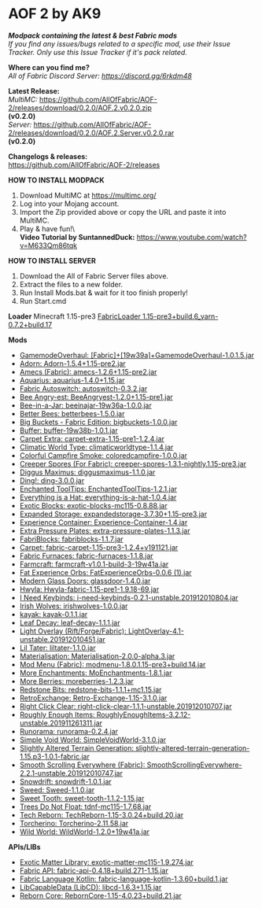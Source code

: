# AOF 2 by AK9	
***Modpack containing the latest &amp; best Fabric mods*** \
*If you find any issues/bugs related to a specific mod, use their Issue Tracker. Only use this Issue Tracker if it's pack related.* 

**Where can you find me?** \
*All of Fabric Discord Server: https://discord.gg/6rkdm48*	

**Latest Release:** \
*MultiMC:*
https://github.com/AllOfFabric/AOF-2/releases/download/0.2.0/AOF.2.v0.2.0.zip \
**(v0.2.0)**\
*Server:*
https://github.com/AllOfFabric/AOF-2/releases/download/0.2.0/AOF.2.Server.v0.2.0.rar \
**(v0.2.0)**


**Changelogs & releases:** \
https://github.com/AllOfFabric/AOF-2/releases	


**HOW TO INSTALL MODPACK**	
1. Download MultiMC at https://multimc.org/	
2. Log into your Mojang account.	
3. Import the Zip provided above or copy the URL and paste it into MultiMC.	
4. Play & have fun!\	
**Video Tutorial by SuntannedDuck:** https://www.youtube.com/watch?v=M633Qm86tqk	

**HOW TO INSTALL SERVER**	
1. Download the All of Fabric Server files above.	
2. Extract the files to a new folder.	
3. Run Install Mods.bat & wait for it too finish properly!
4. Run Start.cmd


**Loader**
Minecraft 1.15-pre3
[FabricLoader 1.15-pre3+build.6_yarn-0.7.2+build.17](https://fabricmc.net)

**Mods**
- [GamemodeOverhaul: [Fabric]+[19w39a]+GamemodeOverhaul-1.0.1.5.jar](https://www.curseforge.com/minecraft/mc-mods/gamemodeoverhaul)
- [Adorn: Adorn-1.5.4+1.15-pre2.jar](https://www.curseforge.com/minecraft/mc-mods/adorn)
- [Amecs (Fabric): amecs-1.2.6+1.15-pre2.jar](https://www.curseforge.com/minecraft/mc-mods/amecs)
- [Aquarius: aquarius-1.4.0+1.15.jar](https://www.curseforge.com/minecraft/mc-mods/aquarius)
- [Fabric Autoswitch: autoswitch-0.3.2.jar](https://www.curseforge.com/minecraft/mc-mods/fabric-autoswitch)
- [Bee Angry-est: BeeAngryest-1.2.0+1.15-pre1.jar](https://www.curseforge.com/minecraft/mc-mods/bee-angry-est)
- [Bee-in-a-Jar: beeinajar-19w36a-1.0.0.jar](https://www.curseforge.com/minecraft/mc-mods/bee-in-a-jar)
- [Better Bees: betterbees-1.5.0.jar](https://www.curseforge.com/minecraft/mc-mods/better-bees)
- [Big Buckets - Fabric Edition: bigbuckets-1.0.0.jar](https://www.curseforge.com/minecraft/mc-mods/bigbuckets-fabric)
- [Buffer: buffer-19w38b-1.0.1.jar](https://www.curseforge.com/minecraft/mc-mods/buffer)
- [Carpet Extra: carpet-extra-1.15-pre1-1.2.4.jar](https://www.curseforge.com/minecraft/mc-mods/carpet-extra)
- [Climatic World Type: climaticworldtype-1.1.4.jar](https://www.curseforge.com/minecraft/mc-mods/climatic-world-type)
- [Colorful Campfire Smoke: coloredcampfire-1.0.0.jar](https://www.curseforge.com/minecraft/mc-mods/colorful-campfire-smoke)
- [Creeper Spores (For Fabric): creeper-spores-1.3.1-nightly.1.15-pre3.jar](https://www.curseforge.com/minecraft/mc-mods/creeper-spores)
- [Diggus Maximus: diggusmaximus-1.1.0.jar](https://www.curseforge.com/minecraft/mc-mods/diggus-maximus)
- [Ding!: ding-3.0.0.jar](https://www.curseforge.com/minecraft/mc-mods/ding-fabric)
- [Enchanted ToolTips: EnchantedToolTips-1.2.1.jar](https://www.curseforge.com/minecraft/mc-mods/enchanted-tooltips)
- [Everything is a Hat: everything-is-a-hat-1.0.4.jar](https://www.curseforge.com/minecraft/mc-mods/everything-is-a-hat)
- [Exotic Blocks: exotic-blocks-mc115-0.8.88.jar](https://www.curseforge.com/minecraft/mc-mods/exotic-blocks)
- [Expanded Storage: expandedstorage-3.7.30+1.15-pre3.jar](https://www.curseforge.com/minecraft/mc-mods/expanded-storage)
- [Experience Container: Experience-Container-1.4.jar](https://www.curseforge.com/minecraft/mc-mods/experience-container)
- [Extra Pressure Plates: extra-pressure-plates-1.1.3.jar](https://www.curseforge.com/minecraft/mc-mods/extra-pressure-plates)
- [FabriBlocks: fabriblocks-1.1.7.jar](https://www.curseforge.com/minecraft/mc-mods/fabriblocks)
- [Carpet: fabric-carpet-1.15-pre3-1.2.4+v191121.jar](https://www.curseforge.com/minecraft/mc-mods/carpet)
- [Fabric Furnaces: fabric-furnaces-1.1.8.jar](https://www.curseforge.com/minecraft/mc-mods/fabric-furnaces)
- [Farmcraft: farmcraft-v1.0.1-build-3-19w41a.jar](https://www.curseforge.com/minecraft/mc-mods/farmcraft)
- [Fat Experience Orbs: FatExperienceOrbs-0.0.6 (1).jar](https://www.curseforge.com/minecraft/mc-mods/fat-experience-orbs)
- [Modern Glass Doors: glassdoor-1.4.0.jar](https://www.curseforge.com/minecraft/mc-mods/modern-glass-doors)
- [Hwyla: Hwyla-fabric-1.15-pre1-1.9.18-69.jar](https://www.curseforge.com/minecraft/mc-mods/hwyla)
- [I Need Keybinds: i-need-keybinds-0.2.1-unstable.201912010804.jar](https://www.curseforge.com/minecraft/mc-mods/i-need-keybinds)
- [Irish Wolves: irishwolves-1.0.0.jar](https://www.curseforge.com/minecraft/mc-mods/irish-wolves)
- [kayak: kayak-0.1.1.jar](https://www.curseforge.com/minecraft/mc-mods/kayak)
- [Leaf Decay: leaf-decay-1.1.1.jar](https://www.curseforge.com/minecraft/mc-mods/leaf-decay)
- [Light Overlay (Rift/Forge/Fabric): LightOverlay-4.1-unstable.201912010451.jar](https://www.curseforge.com/minecraft/mc-mods/light-overlay)
- [Lil Tater: liltater-1.1.0.jar](https://www.curseforge.com/minecraft/mc-mods/lil-tater)
- [Materialisation: Materialisation-2.0.0-alpha.3.jar](https://www.curseforge.com/minecraft/mc-mods/materialisation)
- [Mod Menu (Fabric): modmenu-1.8.0.1.15-pre3+build.14.jar](https://www.curseforge.com/minecraft/mc-mods/modmenu)
- [More Enchantments: MoEnchantments-1.8.1.jar](https://www.curseforge.com/minecraft/mc-mods/fabric-more-enchantments)
- [More Berries: moreberries-1.2.3.jar](https://www.curseforge.com/minecraft/mc-mods/more-berries)
- [Redstone Bits: redstone-bits-1.1.1+mc1.15.jar](https://www.curseforge.com/minecraft/mc-mods/redstone-bits)
- [RetroExchange: Retro-Exchange-1.15-3.1.0.jar](https://www.curseforge.com/minecraft/mc-mods/retroexchange)
- [Right Click Clear: right-click-clear-1.1.1-unstable.201912010707.jar](https://www.curseforge.com/minecraft/mc-mods/right-click-clear)
- [Roughly Enough Items: RoughlyEnoughItems-3.2.12-unstable.201911261311.jar](https://www.curseforge.com/minecraft/mc-mods/roughly-enough-items)
- [Runorama: runorama-0.2.4.jar](https://www.curseforge.com/minecraft/mc-mods/runorama)
- [Simple Void World: SimpleVoidWorld-3.1.0.jar](https://www.curseforge.com/minecraft/mc-mods/simple-void-world)
- [Slightly Altered Terrain Generation: slightly-altered-terrain-generation-1.15.p3-1.0.1-fabric.jar](https://www.curseforge.com/minecraft/mc-mods/slightly-altered-terrain-generation)
- [Smooth Scrolling Everywhere (Fabric): SmoothScrollingEverywhere-2.2.1-unstable.201912010747.jar](https://www.curseforge.com/minecraft/mc-mods/smooth-scrolling-everywhere-fabric)
- [Snowdrift: snowdrift-1.0.1.jar](https://www.curseforge.com/minecraft/mc-mods/snowdrift)
- [Sweed: Sweed-1.1.0.jar](https://www.curseforge.com/minecraft/mc-mods/sweed)
- [Sweet Tooth: sweet-tooth-1.1.2-1.15.jar](https://www.curseforge.com/minecraft/mc-mods/sweet-tooth)
- [Trees Do Not Float: tdnf-mc115-1.7.68.jar](https://www.curseforge.com/minecraft/mc-mods/trees-do-not-float)
- [Tech Reborn: TechReborn-1.15-3.0.24+build.20.jar](https://www.curseforge.com/minecraft/mc-mods/techreborn)
- [Torcherino: Torcherino-2.11.58.jar](https://www.curseforge.com/minecraft/mc-mods/torcherino)
- [Wild World: WildWorld-1.2.0+19w41a.jar](https://www.curseforge.com/minecraft/mc-mods/wild-world)

**APIs/LIBs**
- [Exotic Matter Library: exotic-matter-mc115-1.9.274.jar](https://www.curseforge.com/minecraft/mc-mods/exotic-matter-library)
- [Fabric API: fabric-api-0.4.18+build.271-1.15.jar](https://www.curseforge.com/minecraft/mc-mods/fabric-api)
- [Fabric Language Kotlin: fabric-language-kotlin-1.3.60+build.1.jar](https://www.curseforge.com/minecraft/mc-mods/fabric-language-kotlin)
- [LibCapableData (LibCD): libcd-1.6.3+1.15.jar](https://www.curseforge.com/minecraft/mc-mods/libcd)
- [Reborn Core: RebornCore-1.15-4.0.23+build.21.jar](https://www.curseforge.com/minecraft/mc-mods/reborncore)
